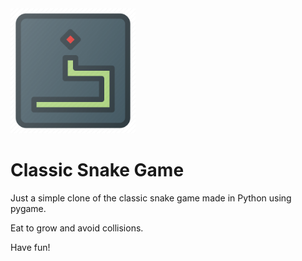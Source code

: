 <img src="/img/icon.png" alt="Icon" height="200px"/>

# Classic Snake Game

Just a simple clone of the classic snake game made in Python using pygame. 

Eat to grow and avoid collisions.

Have fun!
